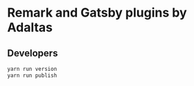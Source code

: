 # Remark and Gatsby plugins by Adaltas

## Developers

```bash
yarn run version
yarn run publish
```
